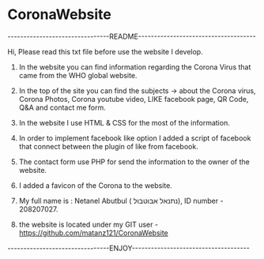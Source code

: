 # CoronaWebsite

--------------------------------README-------------------------------------

Hi,
Please read this txt file before use the website I develop.

1) In the website you can find information regarding the Corona Virus that came from the WHO global website. 

2) In the top of the site you can find the subjects -> about the Corona virus, Corona Photos, Corona youtube video, LIKE facebook page, QR Code, Q&A and contact me form.

3) In the website I use HTML & CSS for the most of the information.

4) In order to implement facebook like option I added a script of facebook that connect between the plugin of like from facebook.

5) The contact form use PHP for send the information to the owner of the website.

6) I added a favicon of the Corona to the website.

7) My full name is : Netanel Abutbul ( נתנאל אבוטבול), ID number - 208207027.

8) the website is located under my GIT user -  https://github.com/matanz121/CoronaWebsite

--------------------------------ENJOY-------------------------------------